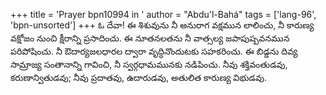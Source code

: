 +++
title = 'Prayer bpn10994 in '
author = "Abdu'l-Bahá"
tags = ['lang-96', 'bpn-unsorted']
+++
ఓ దేవా! ఈ శిశువును నీ అనురాగ వక్షమున లాలించు, నీ కారుణ్య వక్షోజం నుంచి క్షీరాన్ని ప్రసాదించు. ఈ నూతనలతను నీ వాత్సల్య జపాపుష్పవనమున పరిపోషించు. నీ ఔదార్యజలధారల ద్వారా వృద్ధినొందుటకు సహకరించు. ఈ బిడ్డను దివ్య సామ్రాజ్య సంతానాన్ని గావించి, నీ స్వర్గధామమునకు నడిపించు. నీవు శక్తివంతుడవు, కరుణాన్వితుడవు; నీవు ప్రదాతవు, ఉదారుడవు, అతులిత కారుణ్య విభుడవు.
